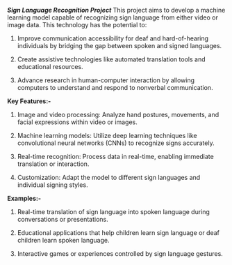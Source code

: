 
***Sign Language Recognition Project***
This project aims to develop a machine learning model capable of recognizing sign language from either video or image data. This technology has the potential to:

1. Improve communication accessibility for deaf and hard-of-hearing individuals by bridging the gap between spoken and signed languages.


2. Create assistive technologies like automated translation tools and educational resources.


3. Advance research in human-computer interaction by allowing computers to understand and respond to nonverbal communication.



**Key Features:-**


1. Image and video processing: Analyze hand postures, movements, and facial expressions within video or images.


2. Machine learning models: Utilize deep learning techniques like convolutional neural networks (CNNs) to recognize signs accurately.


3. Real-time recognition: Process data in real-time, enabling immediate translation or interaction.


4. Customization: Adapt the model to different sign languages and individual signing styles.



**Examples:-**


1. Real-time translation of sign language into spoken language during conversations or presentations.


2. Educational applications that help children learn sign language or deaf children learn spoken language.


3. Interactive games or experiences controlled by sign language gestures.




